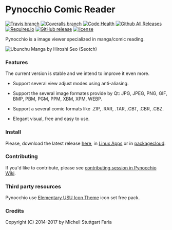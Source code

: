 Pynocchio Comic Reader
==================
[![Travis branch](https://img.shields.io/travis/pynocchio/pynocchio/develop.svg?style=flat-square)](https://travis-ci.org/pynocchio/pynocchio)
[![Coveralls branch](https://img.shields.io/coveralls/pynocchio/pynocchio/develop.svg?style=flat-square)](https://coveralls.io/github/pynocchio/pynocchio?branch=develop)
[![Code Health](https://landscape.io/github/pynocchio/pynocchio/develop/landscape.svg?style=flat-square)](https://landscape.io/github/pynocchio/pynocchio/develop)
[![Github All Releases](https://img.shields.io/github/downloads/pynocchio/pynocchio/total.svg?style=flat-square)](https://github.com/pynocchio/pynocchio/releases)
[![Requires.io](https://img.shields.io/requires/github/pynocchio/pynocchio.svg?style=flat-square)](https://requires.io/github/pynocchio/pynocchio/requirements/?branch=develop)
[![GitHub release](https://img.shields.io/github/release/pynocchio/pynocchio.svg?style=flat-square)](https://github.com/pynocchio/pynocchio/releases/latest)
[![license](https://img.shields.io/github/license/pynocchio/pynocchio.svg?style=flat-square)](https://pt.wikipedia.org/wiki/GNU_General_Public_License)

Pynocchio is a image viewer specialized in manga/comic reading.

![Ubunchu Manga by Hiroshi Seo (Seotch)](https://lh3.googleusercontent.com/-p0TtjyX-GgM/VwwYhAAUjrI/AAAAAAAAF04/_JSom_IMmasZfnRn4EPhxKejjj_9aHzYwCCo/s1152-Ic42/snapshot11.png)


### Features

The current version is stable and we intend to improve it even more.

* Support several view adjust modes using anti-aliasing.
* Support the several image formates provide by Qt: JPG, JPEG, PNG, GIF, BMP, PBM, PGM, PPM, XBM, XPM, WEBP.
* Support a several comic formats like .ZIP, .RAR, .TAR, .CBT, .CBR, .CBZ.

* Elegant visual, free and easy to use.

### Install

Please, download the latest release [here](https://github.com/pynocchio/pynocchio/releases/latest), in [Linux Apps](https://www.linux-apps.com/p/1126786) or in [packagecloud](https://packagecloud.io/mstuttgart/pynocchio).

### Contributing

If you'd like to contribute, please see [contributing session in Pynocchio Wiki](https://github.com/pynocchio/pynocchio/wiki/Contributing).

### Third party resources

Pynocchio use [Elementary USU Icon Theme](https://store.kde.org/content/show.php/elementary+USU?content=148128) icon set free pack.

### Credits

Copyright (C) 2014-2017 by Michell Stuttgart Faria
